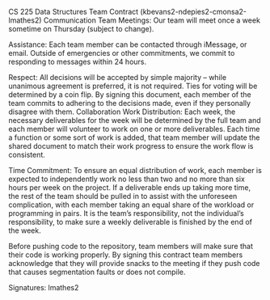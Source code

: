 CS 225 Data Structures
Team Contract 
(kbevans2-ndepies2-cmonsa2-lmathes2)
 Communication 
Team Meetings: Our team will meet once a week sometime on Thursday (subject to change).

Assistance: Each team member can be contacted through iMessage, or email. Outside of emergencies or other commitments, we commit to responding to messages within 24 hours. 

Respect: All decisions will be accepted by simple majority – while unanimous agreement is preferred, it is not required. Ties for voting will be determined by a coin flip. By signing this document, each member of the team commits to adhering to the decisions made, even if they personally disagree with them. 
Collaboration 
Work Distribution: Each week, the necessary deliverables for the week will be determined by the full team and each member will volunteer to work on one or more deliverables. Each time a function or some sort of work is added, that team member will update the shared document to match their work progress to ensure the work flow is consistent. 

Time Commitment: To ensure an equal distribution of work, each member is expected to independently work no less than two and no more than six hours per week on the project. If a deliverable ends up taking more time, the rest of the team should be pulled in to assist with the unforeseen complication, with each member taking an equal share of the workload or programming in pairs. It is the team’s responsibility, not the individual’s responsibility, to make sure a weekly deliverable is finished by the end of the week. 

Before pushing code to the repository, team members will make sure that their code is working properly. By signing this contract team members acknowledge that they will provide snacks to the meeting if they push code that causes segmentation faults or does not compile. 

Signatures:
lmathes2
